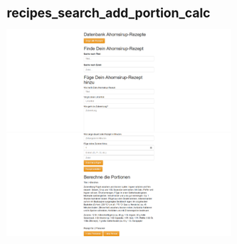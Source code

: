 # recipes_search_add_portion_calc
<img src="img/recipes_search_add_portion_calc.png">
<img src="img/recipes_search_add_portion_calc2.png">
